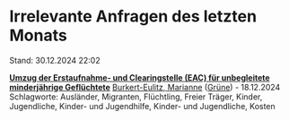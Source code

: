 # Irrelevante Anfragen des letzten Monats

Stand: 30.12.2024 22:02

**[Umzug der Erstaufnahme- und Clearingstelle (EAC) für unbegleitete minderjährige Geflüchtete](https://pardok.parlament-berlin.de/starweb/adis/citat/VT/19/SchrAnfr/S19-21021.pdf)**
[Burkert-Eulitz, Marianne](autor_burkert-eulitz_marianne_gruene.md) ([Grüne](fraktion_gruene.md)) - 18.12.2024
Schlagworte: Ausländer, Migranten, Flüchtling, Freier Träger, Kinder, Jugendliche, Kinder- und Jugendhilfe, Kinder- und Jugendliche, Kosten

